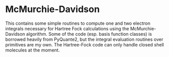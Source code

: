 # McMurchie-Davidson

This contains some simple routines to compute one and two electron integrals 
necessary for Hartree Fock calculations using the McMurchie-Davidson algorithm.
Some of the code (esp. basis function classes) is borrowed heavily from 
PyQuante2, but the integral evaluation routines over primitives are my own. The
Hartree-Fock code can only handle closed shell molecules at the moment.
